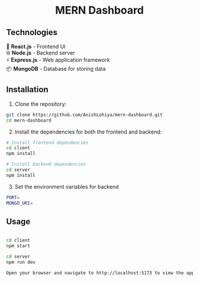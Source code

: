 <h1 align="center">MERN Dashboard</h1>

## Technologies

🚀 **React.js** - Frontend UI \
🌐 **Node.js** - Backend server \
⚡ **Express.js** - Web application framework \
📦 **MongoDB** - Database for storing data


## Installation

1. Clone the repository:

```bash
git clone https://github.com/AnishLohiya/mern-dashboard.git
cd mern-dashboard
```

2. Install the dependencies for both the frontend and backend:

```bash
# Install frontend dependencies
cd client
npm install

# Install backend dependencies
cd server
npm install
```

3. Set the environment variables for backend

```bash
PORT=
MONGO_URI=
```

## Usage

```bash

cd client
npm start

cd server
npm run dev

Open your browser and navigate to http://localhost:5173 to view the application.

```